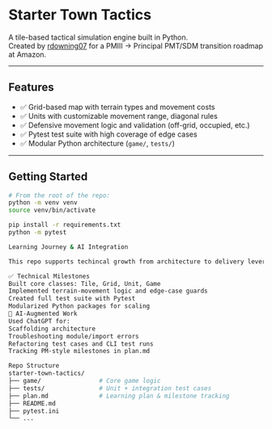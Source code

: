 # Starter Town Tactics

A tile-based tactical simulation engine built in Python.  
Created by [rdowning07](https://github.com/rdowning07) for a PMIII → Principal PMT/SDM transition roadmap at Amazon.

---

## Features

- ✅ Grid-based map with terrain types and movement costs
- ✅ Units with customizable movement range, diagonal rules
- ✅ Defensive movement logic and validation (off-grid, occupied, etc.)
- ✅ Pytest test suite with high coverage of edge cases
- ✅ Modular Python architecture (`game/`, `tests/`)

---

## Getting Started

```bash
# From the root of the repo:
python -m venv venv
source venv/bin/activate

pip install -r requirements.txt
python -m pytest

Learning Journey & AI Integration

This repo supports techincal growth from architecture to delivery leveraging AI.

✅ Technical Milestones
Built core classes: Tile, Grid, Unit, Game
Implemented terrain-movement logic and edge-case guards
Created full test suite with Pytest
Modularized Python packages for scaling
🤖 AI-Augmented Work
Used ChatGPT for:
Scaffolding architecture
Troubleshooting module/import errors
Refactoring test cases and CLI test runs
Tracking PM-style milestones in plan.md

Repo Structure
starter-town-tactics/
├── game/                # Core game logic
├── tests/               # Unit + integration test cases
├── plan.md              # Learning plan & milestone tracking
├── README.md
├── pytest.ini
└── ...
